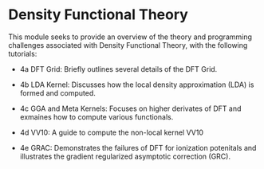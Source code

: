 Density Functional Theory
=========================

This module seeks to provide an overview of the theory and programming challenges associated with Density Functional Theory, with the following tutorials:

- 4a DFT Grid: Briefly outlines several details of the DFT Grid.

- 4b LDA Kernel: Discusses how the local density approximation (LDA) is formed and computed.

- 4c GGA and Meta Kernels: Focuses on higher derivates of DFT and exmaines how to compute various functionals.

- 4d VV10: A guide to compute the non-local kernel VV10

- 4e GRAC: Demonstrates the failures of DFT for ionization potenitals and illustrates the gradient regularized asymptotic correction (GRC).


